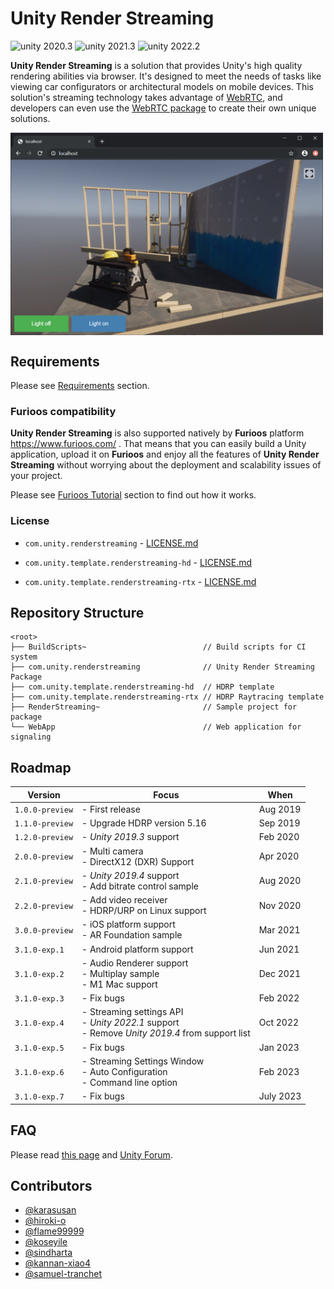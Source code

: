 # Unity Render Streaming

<img src="https://img.shields.io/badge/unity-2020.3-green.svg?style=flat-square" alt="unity 2020.3">
<img src="https://img.shields.io/badge/unity-2021.3-green.svg?style=flat-square" alt="unity 2021.3">
<img src="https://img.shields.io/badge/unity-2022.2-green.svg?style=flat-square" alt="unity 2022.2">

**Unity Render Streaming** is a solution that provides Unity's high quality rendering abilities via browser. It's designed to meet the needs of tasks like viewing car configurators or architectural models on mobile devices.
This solution's streaming technology takes advantage of [WebRTC](https://webrtc.org/), and developers can even use the [WebRTC package](https://docs.unity3d.com/Packages/com.unity.webrtc@latest) to create their own unique solutions.

<img src="com.unity.renderstreaming/Documentation~/images/browser_hdrpscene.png" width=500 align=center>

## Requirements

Please see [Requirements](com.unity.renderstreaming/Documentation~/index.md#requirements) section.

### Furioos compatibility

**Unity Render Streaming** is also supported natively by **Furioos** platform https://www.furioos.com/ .
That means that you can easily build a Unity application, upload it on **Furioos** and enjoy all the features of **Unity Render Streaming** without worrying about the deployment and scalability issues of your project.

Please see [Furioos Tutorial](com.unity.renderstreaming/Documentation~/deploy-to-furioos) section to find out how it works.

### License

- `com.unity.renderstreaming` -  [LICENSE.md](com.unity.renderstreaming/LICENSE.md)

- `com.unity.template.renderstreaming-hd` -  [LICENSE.md](com.unity.template.renderstreaming-hd/Packages/com.unity.template.renderstreaming-hd/LICENSE.md)

- `com.unity.template.renderstreaming-rtx` -  [LICENSE.md](com.unity.template.renderstreaming-rtx/Packages/com.unity.template.renderstreaming-rtx/LICENSE.md)

## Repository Structure

```
<root>
├── BuildScripts~                          // Build scripts for CI system
├── com.unity.renderstreaming              // Unity Render Streaming Package
├── com.unity.template.renderstreaming-hd  // HDRP template
├── com.unity.template.renderstreaming-rtx // HDRP Raytracing template
├── RenderStreaming~                       // Sample project for package
└── WebApp                                 // Web application for signaling
```

## Roadmap

| Version | Focus | When |
| ------- | ----- | ----- |
| `1.0.0-preview` | - First release | Aug 2019 |
| `1.1.0-preview` | - Upgrade HDRP version 5.16 | Sep 2019 |
| `1.2.0-preview` | - *Unity 2019.3* support | Feb 2020 |
| `2.0.0-preview` | - Multi camera <br/>- DirectX12 (DXR) Support | Apr 2020 |
| `2.1.0-preview` | - *Unity 2019.4* support <br/>- Add bitrate control sample | Aug 2020 |
| `2.2.0-preview` | - Add video receiver <br/>- HDRP/URP on Linux support | Nov 2020 |
| `3.0.0-preview` | - iOS platform support <br/>- AR Foundation sample | Mar 2021 |
| `3.1.0-exp.1` | - Android platform support | Jun 2021 |
| `3.1.0-exp.2` | - Audio Renderer support <br/> - Multiplay sample <br/> - M1 Mac support | Dec 2021 |
| `3.1.0-exp.3` | - Fix bugs | Feb 2022 |
| `3.1.0-exp.4` | - Streaming settings API <br/> - *Unity 2022.1* support <br/> - Remove *Unity 2019.4* from support list | Oct 2022 |
| `3.1.0-exp.5` | - Fix bugs | Jan 2023 |
| `3.1.0-exp.6` | - Streaming Settings Window <br/> - Auto Configuration <br/> - Command line option | Feb 2023 |
| `3.1.0-exp.7` | - Fix bugs | July 2023 |

## FAQ

Please read [this page](com.unity.renderstreaming/Documentation~/faq.md) and [Unity Forum](https://forum.unity.com/forums/unity-render-streaming.413/).

## Contributors

- [@karasusan](https://github.com/karasusan)
- [@hiroki-o](https://github.com/hiroki-o)
- [@flame99999](https://github.com/flame99999)
- [@koseyile](https://github.com/koseyile)
- [@sindharta](https://github.com/sindharta)
- [@kannan-xiao4](https://github.com/kannan-xiao4)
- [@samuel-tranchet](https://github.com/samuel-tranchet)
